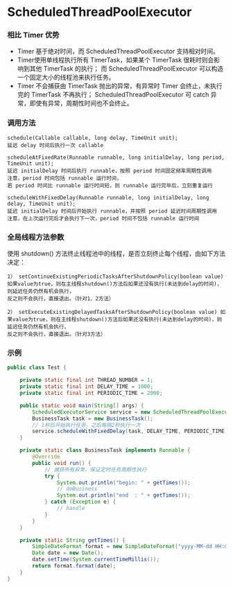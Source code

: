 ScheduledThreadPoolExecutor
===

### 相比 Timer 优势

- Timer 基于绝对时间，而 ScheduledThreadPoolExecutor 支持相对时间。
- Timer使用单线程执行所有 TimerTask，如果某个 TimerTask 很耗时则会影响到其他 TimerTask 的执行；
而 ScheduledThreadPoolExecutor 可以构造一个固定大小的线程池来执行任务。
- Timer 不会捕获由 TimerTask 抛出的异常，有异常时 Timer 会终止，未执行完的 TimerTask 不再执行；
ScheduledThreadPoolExecutor 可 catch 异常，即使有异常，周期性时间也不会终止。


### 调用方法

```
schedule(Callable callable, long delay, TimeUnit unit);
延迟 delay 时间后执行一次 callable

scheduleAtFixedRate(Runnable runnable, long initialDelay, long period, TimeUnit unit);
延迟 initialDelay 时间后执行 runnable，按照 period 时间固定频率周期性调用
注意，period 时间包括 runnable 运行时间，
若 period 时间比 runnable 运行时间短，则 runnable 运行完毕后，立刻重复运行

scheduleWithFixedDelay(Runnable runnable, long initialDelay, long delay, TimeUnit unit);
延迟 initialDelay 时间后开始执行 runnable，并按照 period 延迟时间周期性调用
注意，在上次运行完后才会执行下一次，period 时间不包括 runnable 运行时间
```

### 全局线程方法参数

使用 shutdown() 方法终止线程池中的线程，是否立刻终止每个线程，由如下方法决定：

```
1） setContinueExistingPeriodicTasksAfterShutdownPolicy(boolean value) 如果value为true，则在主线程shutdown()方法后如果还没有执行(未达到delay的时间)，则延迟任务仍然有机会执行，
反之则不会执行，直接退出。（针对1、2方法）

2） setExecuteExistingDelayedTasksAfterShutdownPolicy(boolean value) 如果value为true，则在主线程shutdown()方法后如果还没有执行(未达到delay的时间)，则延迟任务仍然有机会执行，
反之则不会执行，直接退出。（针对3方法）
```

### 示例


```java
public class Test {

    private static final int THREAD_NUMBER = 1;
    private static final int DELAY_TIME = 1000;
    private static final int PERIODIC_TIME = 2000;

    public static void main(String[] args) {
        ScheduledExecutorService service = new ScheduledThreadPoolExecutor(THREAD_NUMBER);
        BusinessTask task = new BusinessTask();
        // 1秒后开始执行任务，之后每隔2秒执行一次
        service.scheduleWithFixedDelay(task, DELAY_TIME, PERIODIC_TIME, TimeUnit.MILLISECONDS);
    }

    private static class BusinessTask implements Runnable {
        @Override
        public void run() {
            // 捕获所有异常，保证定时任务周期性执行
            try {
                System.out.println("begin: " + getTimes());
                // doBusiness
                System.out.println("end  : " + getTimes());
            } catch (Exception e) {
                // handle
            }
        }
    }

    private static String getTimes() {
        SimpleDateFormat format = new SimpleDateFormat("yyyy-MM-dd HH:mm:ss E");
        Date date = new Date();
        date.setTime(System.currentTimeMillis());
        return format.format(date);
    }
}
```

